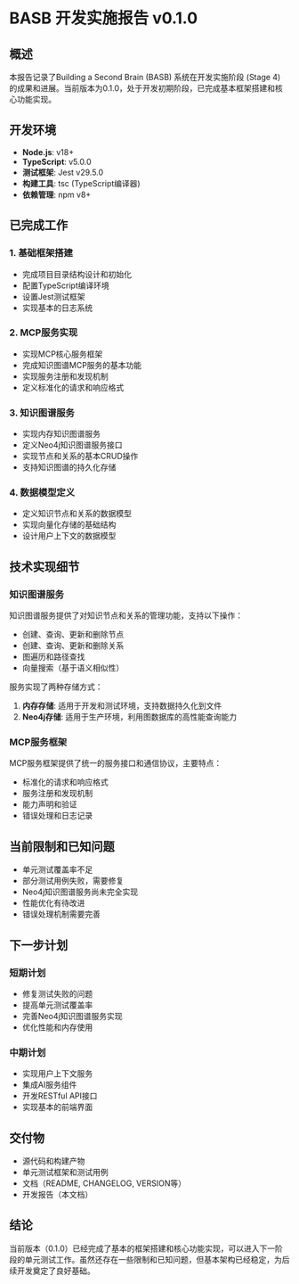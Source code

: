 # BASB 开发实施报告 v0.1.0

## 概述

本报告记录了Building a Second Brain (BASB) 系统在开发实施阶段 (Stage 4) 的成果和进展。当前版本为0.1.0，处于开发初期阶段，已完成基本框架搭建和核心功能实现。

## 开发环境

- **Node.js**: v18+
- **TypeScript**: v5.0.0
- **测试框架**: Jest v29.5.0
- **构建工具**: tsc (TypeScript编译器)
- **依赖管理**: npm v8+

## 已完成工作

### 1. 基础框架搭建

- 完成项目目录结构设计和初始化
- 配置TypeScript编译环境
- 设置Jest测试框架
- 实现基本的日志系统

### 2. MCP服务实现

- 实现MCP核心服务框架
- 完成知识图谱MCP服务的基本功能
- 实现服务注册和发现机制
- 定义标准化的请求和响应格式

### 3. 知识图谱服务

- 实现内存知识图谱服务
- 定义Neo4j知识图谱服务接口
- 实现节点和关系的基本CRUD操作
- 支持知识图谱的持久化存储

### 4. 数据模型定义

- 定义知识节点和关系的数据模型
- 实现向量化存储的基础结构
- 设计用户上下文的数据模型

## 技术实现细节

### 知识图谱服务

知识图谱服务提供了对知识节点和关系的管理功能，支持以下操作：

- 创建、查询、更新和删除节点
- 创建、查询、更新和删除关系
- 图遍历和路径查找
- 向量搜索（基于语义相似性）

服务实现了两种存储方式：

1. **内存存储**: 适用于开发和测试环境，支持数据持久化到文件
2. **Neo4j存储**: 适用于生产环境，利用图数据库的高性能查询能力

### MCP服务框架

MCP服务框架提供了统一的服务接口和通信协议，主要特点：

- 标准化的请求和响应格式
- 服务注册和发现机制
- 能力声明和验证
- 错误处理和日志记录

## 当前限制和已知问题

- 单元测试覆盖率不足
- 部分测试用例失败，需要修复
- Neo4j知识图谱服务尚未完全实现
- 性能优化有待改进
- 错误处理机制需要完善

## 下一步计划

### 短期计划

- 修复测试失败的问题
- 提高单元测试覆盖率
- 完善Neo4j知识图谱服务实现
- 优化性能和内存使用

### 中期计划

- 实现用户上下文服务
- 集成AI服务组件
- 开发RESTful API接口
- 实现基本的前端界面

## 交付物

- 源代码和构建产物
- 单元测试框架和测试用例
- 文档（README, CHANGELOG, VERSION等）
- 开发报告（本文档）

## 结论

当前版本（0.1.0）已经完成了基本的框架搭建和核心功能实现，可以进入下一阶段的单元测试工作。虽然还存在一些限制和已知问题，但基本架构已经稳定，为后续开发奠定了良好基础。